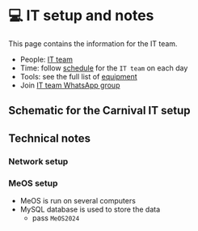 # 💻 IT setup and notes

This page contains the information for the IT team.

- People: [IT team](people:computers)
- Time: follow [schedule](schedule:warmup) for the `IT team` on each day
- Tools: see the full list of [equipment](equipment:it)
- Join [IT team WhatsApp group](https://chat.whatsapp.com/D8x4pE5UoyO8gaRAwYkL3r)

## Schematic for the Carnival IT setup


## Technical notes


### Network setup


### MeOS setup

- MeOS is run on several computers
- MySQL database is used to store the data 
  * pass `MeOS2024`



